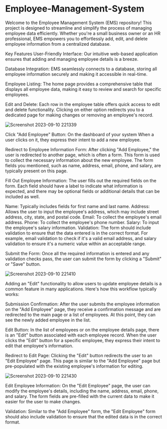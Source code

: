 # Employee-Management-System
Welcome to the Employee Management System (EMS) repository! This project is designed to streamline and simplify the process of managing employee data efficiently. Whether you're a small business owner or an HR professional, EMS empowers you to effortlessly add, edit, and delete employee information from a centralized database.

Key Features
User-Friendly Interface: Our intuitive web-based application ensures that adding and managing employee details is a breeze.

Database Integration: EMS seamlessly connects to a database, storing all employee information securely and making it accessible in real-time.

Employee Listing: The home page provides a comprehensive table that displays all employee data, making it easy to review and search for specific employees.

Edit and Delete: Each row in the employee table offers quick access to edit and delete functionality. Clicking on either option redirects you to a dedicated page for making changes or removing an employee's record.

![Screenshot 2023-09-10 221339](https://github.com/shubham2845/Employee-Management-System/assets/131697566/e9d908df-c5fd-4d92-8e65-9203db9aa11d)


Click "Add Employee" Button: On the dashboard of your system When a user clicks on it, they express their intent to add a new employee.

Redirect to Employee Information Form: After clicking "Add Employee," the user is redirected to another page, which is often a form. This form is used to collect the necessary information about the new employee. The form fields you mentioned, such as name, address, email, phone, and salary, are typically present on this page.

Fill Out Employee Information: The user fills out the required fields on the form. Each field should have a label to indicate what information is expected, and there may be optional fields or additional details that can be included as well.

Name: Typically includes fields for first name and last name.
Address: Allows the user to input the employee's address, which may include street address, city, state, and postal code.
Email: To collect the employee's email address.
Phone: To collect the employee's phone number.
Salary: To input the employee's salary information.
Validation: The form should include validation to ensure that the data entered is in the correct format. For example, email validation to check if it's a valid email address, and salary validation to ensure it's a numeric value within an acceptable range.

Submit the Form: Once all the required information is entered and any validation checks pass, the user can submit the form by clicking a "Submit" or "Save" button.

![Screenshot 2023-09-10 221410](https://github.com/shubham2845/Employee-Management-System/assets/131697566/f91f44b1-97cc-4f61-9c7e-f7cc371ed6b0)

Adding an "Edit" functionality to allow users to update employee details is a common feature in many applications. Here's how this workflow typically works:

Submission Confirmation: After the user submits the employee information on the "Add Employee" page, they receive a confirmation message and are redirected to the main page or a list of employees. At this point, they can see the newly added employee in the list.

Edit Button: In the list of employees or on the employee details page, there is an "Edit" button associated with each employee record. When the user clicks the "Edit" button for a specific employee, they express their intent to edit that employee's information.

Redirect to Edit Page: Clicking the "Edit" button redirects the user to an "Edit Employee" page. This page is similar to the "Add Employee" page but pre-populated with the existing employee's information for editing.

![Screenshot 2023-09-10 221430](https://github.com/shubham2845/Employee-Management-System/assets/131697566/5428133f-febb-46ae-ad4e-eb8ac8d4f7b0)

Edit Employee Information: On the "Edit Employee" page, the user can modify the employee's details, including the name, address, email, phone, and salary. The form fields are pre-filled with the current data to make it easier for the user to make changes.

Validation: Similar to the "Add Employee" form, the "Edit Employee" form should also include validation to ensure that the edited data is in the correct format.

